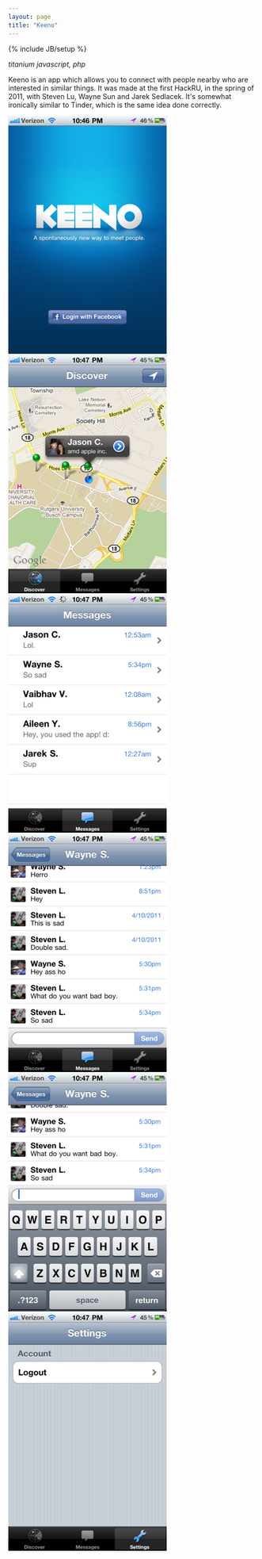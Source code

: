 ```yaml
---
layout: page
title: "Keeno"
---
```

{% include JB/setup %}

*titanium javascript, php*

Keeno is an app which allows you to connect with people nearby who are
interested in similar things. It was made at the first HackRU, in the spring
of 2011, with Steven Lu, Wayne Sun and Jarek Sedlacek. It's somewhat
ironically similar to Tinder, which is the same idea done correctly.

<div id="mobileshots">
<img src="keeno/1.png" />
<img src="keeno/2.png" />
<img src="keeno/3.png" />
<img src="keeno/4.png" />
<img src="keeno/5.png" />
<img src="keeno/6.png" />
</div>
